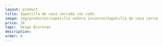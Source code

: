 ```yaml
---
layout: product
title: Zapatilla de casa cerrada con cuña 
image: img/productos/zapatilla señora invierno/Zapatilla de casa cerrada con cuña =18= beige Biorelax.webp
price: 18
tags:  beige Biorelax
description: 
order: 0
---
```


